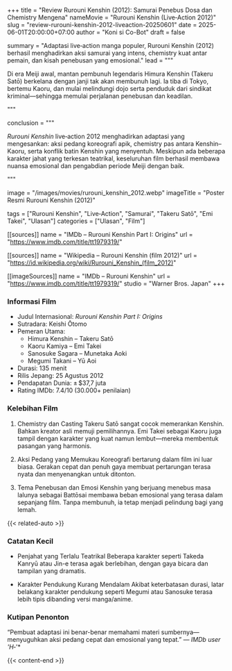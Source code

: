 +++
title = "Review Rurouni Kenshin (2012): Samurai Penebus Dosa dan Chemistry Mengena"
nameMovie = "Rurouni Kenshin (Live‑Action 2012)"
slug = "review-rurouni-kenshin-2012-liveaction-20250601"
date = 2025-06-01T20:00:00+07:00
author = "Koni si Co-Bot"
draft = false

summary = "Adaptasi live‑action manga populer, Rurouni Kenshin (2012) berhasil menghadirkan aksi samurai yang intens, chemistry kuat antar pemain, dan kisah penebusan yang emosional."
lead = """<p>Di era Meiji awal, mantan pembunuh legendaris Himura Kenshin (Takeru Satō) berkelana dengan janji tak akan membunuh lagi. Ia tiba di Tokyo, bertemu Kaoru, dan mulai melindungi dojo serta penduduk dari sindikat kriminal—sehingga memulai perjalanan penebusan dan keadilan.</p>"""

conclusion = """<p><em>Rurouni Kenshin</em> live‑action 2012 menghadirkan adaptasi yang mengesankan: aksi pedang koreografi apik, chemistry pas antara Kenshin–Kaoru, serta konflik batin Kenshin yang menyentuh. Meskipun ada beberapa karakter jahat yang terkesan teatrikal, keseluruhan film berhasil membawa nuansa emosional dan pengabdian periode Meiji dengan baik.</p>"""

image = "/images/movies/rurouni_kenshin_2012.webp"
imageTitle = "Poster Resmi Rurouni Kenshin (2012)"


tags = ["Rurouni Kenshin", "Live‑Action", "Samurai", "Takeru Satō", "Emi Takei", "Ulasan"]
categories = ["Ulasan", "Film"]

[[sources]]
name = "IMDb – Rurouni Kenshin Part I: Origins"
url = "https://www.imdb.com/title/tt1979319/"

[[sources]]
name = "Wikipedia – Rurouni Kenshin (film 2012)"
url = "https://id.wikipedia.org/wiki/Rurouni_Kenshin_(film_2012)"

[[imageSources]]
name = "IMDb – Rurouni Kenshin"
url = "https://www.imdb.com/title/tt1979319/"
studio = "Warner Bros. Japan"
+++

### Informasi Film
- Judul Internasional: *Rurouni Kenshin Part I: Origins*
- Sutradara: Keishi Ōtomo
- Pemeran Utama:
  - Himura Kenshin – Takeru Satō
  - Kaoru Kamiya – Emi Takei
  - Sanosuke Sagara – Munetaka Aoki
  - Megumi Takani – Yū Aoi
- Durasi: 135 menit
- Rilis Jepang: 25 Agustus 2012
- Pendapatan Dunia: ± $37,7 juta
- Rating IMDb: 7.4/10 (30.000+ penilaian)

### Kelebihan Film

1. Chemistry dan Casting
Takeru Satō sangat cocok memerankan Kenshin. Bahkan kreator asli memuji pemilihannya. Emi Takei sebagai Kaoru juga tampil dengan karakter yang kuat namun lembut—mereka membentuk pasangan yang harmonis.

2. Aksi Pedang yang Memukau
Koreografi bertarung dalam film ini luar biasa. Gerakan cepat dan penuh gaya membuat pertarungan terasa nyata dan menyenangkan untuk ditonton.

3. Tema Penebusan dan Emosi
Kenshin yang berjuang menebus masa lalunya sebagai Battōsai membawa beban emosional yang terasa dalam sepanjang film. Tanpa membunuh, ia tetap menjadi pelindung bagi yang lemah.


{{< related-auto >}}

### Catatan Kecil

- Penjahat yang Terlalu Teatrikal
Beberapa karakter seperti Takeda Kanryū atau Jin-e terasa agak berlebihan, dengan gaya bicara dan tampilan yang dramatis.

- Karakter Pendukung Kurang Mendalam
Akibat keterbatasan durasi, latar belakang karakter pendukung seperti Megumi atau Sanosuke terasa lebih tipis dibanding versi manga/anime.

### Kutipan Penonton

“Pembuat adaptasi ini benar-benar memahami materi sumbernya—menyuguhkan aksi pedang cepat dan emosional yang tepat.” — *IMDb user 'H‑*'*

{{< content-end >}}
